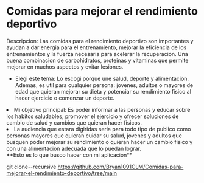 # Comidas para mejorar el rendimiento deportivo
<p>
Descripcion: Las comidas para el rendimiento deportivo son importantes y ayudan a dar energia para el entrenamiento, mejorar la eficiencia de los entrenamientos y la fuerza necesaria para acelerar la recuperacion. Una buena combinacion de carbohidratos, proteinas y vitaminas que permite mejorar en muchos aspectos y evitar lesiones.

</p>

- Elegi este tema: Lo escogi porque une salud, deporte y alimentacion. 	Ademas, es util para cualquier persona: jovenes, adultos o mayores de edad que quieran mejorar su dieta y potenciar su rendimiento fisico al hacer ejercicio o comenzar un deporte.
<ui>

 <li>Mi objetivo principal: Es poder informar a las personas y educar sobre los habitos saludables, promover el ejercicio y ofrecer soluciones de cambio de salud y cambios que quieran hacer fisicos. </li>

  <li>La audiencia que estara digiridas seria para todo tipo de publico como personas mayores que quieran cuidar su salud, jovenes y adultos que busquen poder mejorar su rendimiento o quieran hacer un cambio fisico y con una alimentacion adecuada que lo puedan lograr.</li>
</ui>
**Esto es lo que busco hacer con mi aplicacion**

git clone--recursive https://github.com/Bryan1091CLM/Comidas-para-mejorar-el-rendimiento-deportivo/tree/main

